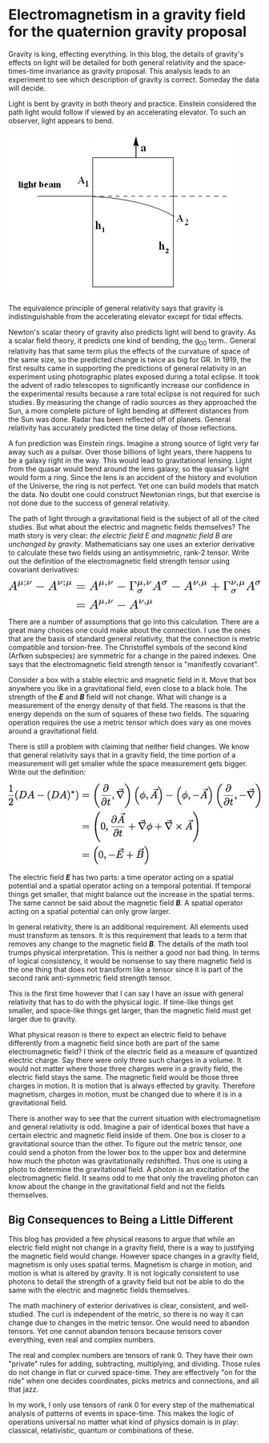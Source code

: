# Electromagnetism in a gravity field for the quaternion gravity proposal

Gravity is king, effecting everything. In this blog, the details of gravity's
effects on light will be detailed for both general relativity and the
space-times-time invariance as gravity proposal. This analysis leads to an
experiment to see which description of gravity is correct. Someday the data
will decide.

Light is bent by gravity in both theory and practice. Einstein considered the
path light would follow if viewed by an accelerating elevator. To such an 
observer, light appears to bend. 

![](light_in_an_accelerating_elevator.jpg)

The equivalence principle of general relativity says that gravity is indistinguishable
from the accelerating elevator except for tidal effects.

Newton's scalar theory of gravity also predicts light will bend to gravity. As
a scalar field theory, it predicts one kind of bending, the g<sub>00</sub> term..
General relativity has that same term plus the effects of the curvature of space
of the same size, so the predicted change is twice as big for GR. In 1919, the
first results came in supporting the predictions of general relativity in an
experiment using photographic plates exposed during a total eclipse. It took 
the advent of radio telescopes to significantly increase our confidence in the
experimental results because a rare total eclipse is not required for such studies.
By measuring the change of radio sources as they approached the Sun, a more
complete picture of light bending at different distances from the Sun was done.
Radar has been reflected off of planets. General relativity has accurately
predicted the time delay of those reflections.

A fun prediction was Einstein rings. Imagine a strong source of light very far
away such as a pulsar. Over those billions of light years, there happens to be
a galaxy right in the way. This would lead to gravitational lensing. Light from 
the quasar would bend around the lens galaxy, so the quasar's light would form
a ring. Since the lens is an accident of the history and evolution of the
Universe, the ring is not perfect. Yet one can build models that match the
data. No doubt one could construct Newtonian rings, but that exercise is not
done due to the success of general relativity.

The path of light through a gravitational field is the subject of all of the
cited studies. But what about the electric and magnetic fields themselves? The
math story is very clear: *the electric field E and magnetic field B are
unchanged by gravity*. Mathematicians say one uses an exterior derivative to
calculate these two fields using an antisymmetric, rank-2 tensor. Write out the
definition of the electromagnetic field strength tensor using covariant
derivatives:

![](b_field_def.png)

There are a number of assumptions that go into this calculation. There are a
great many choices one could make about the connection. I use the ones that are
the basis of standard general relativity, that the connection is metric
compatible and torsion-free. The Christoffel symbols of the second kind (Arfken
subspecies) are symmetric for a change in the paired indexes. One says that the
electromagnetic field strength tensor is "manifestly covariant".

Consider a box with a stable electric and magnetic field in it. Move that box
anywhere you like in a gravitational field, even close to a black hole. The
strength of the __*E*__ and __*B*__ field will not change. What will change is a
measurement of the energy density of that field. The reasons is that the energy
depends on the sum of squares of these two fields. The squaring operation
requires the use a metric tensor which does vary as one moves around a
gravitational field. 

There is still a problem with claiming that neither field changes. We know that
general relativity says that in a gravity field, the time portion of a
measurement will get smaller while the space measurement gets bigger. Write out
the definition:

![](E_and_B_def.png)

The electric field __*E*__ has two parts: a time operator acting on a spatial
potential and a spatial operator acting on a temporal potential. If temporal
things get smaller, that might balance out the increase in the spatial terms.
The same cannot be said about the magnetic field __*B*__. A spatial operator
acting on a spatial potential can only grow larger. 

In general relativity, there is an additional requirement. All elements used
must transform as tensors. It is this requirement that leads to a term that
removes any change to the magnetic field __*B*__. The details of the math
tool trumps physical interpretation. This is neither a good nor bad thing. In
terms of logical consistency, it would be nonsense to say there magnetic field is
the one thing that does not transform like a tensor since it is part of the
second rank anti-symmetric field strength tensor.

This is the first time however that I can say I have an issue with general
relativity that has to do with the physical logic. If time-like things get
smaller, and space-like things get larger, than the magnetic field must get
larger due to gravity. 

What physical reason is there to expect an electric field to behave differently
from a magnetic field since both are part of the same electromagnetic field? I
think of the electric field as a measure of quantized electric charge. Say
there were only three such charges in a volume. It would not matter where those
three charges were in a gravity field, the electric field stays the same. The
magnetic field would be those three charges in motion. It is motion that is
always effected by gravity. Therefore magnetism, charges in motion, must be
changed due to where it is in a gravitational field.

There is another way to see that the current situation with electromagnetism
and general relativity is odd. Imagine a pair of identical boxes that have a 
certain electric and magnetic field inside of them. One box is closer to a
gravitational source than the other. To figure out the metric tensor, one could
send a photon from the lower box to the upper box and determine how much the
photon was gravitationally redshifted. Thus one is using a photo to determine
the gravitational field. A photon is an excitation of the electromagnetic field.
It seams odd to me that only the traveling photon can know about the change in
the gravitational field and not the fields themselves.

## Big Consequences to Being a Little Different

This blog has provided a few physical reasons to argue that while an electric
field might not change in a gravity field, there is a way to justifying the
magnetic field would change. However space changes in a gravity field,
magnetism is only uses spatial terms. Magnetism is charge in motion, and motion
is what is altered by gravity. It is not logically consistent to use photons to
detail the strength of a gravity field but not be able to do the same with the
electric and magnetic fields themselves.

The math machinery of exterior derivatives is clear, consistent, and
well-studied. The curl is independent of the metric, so there is no way it can
change due to changes in the metric tensor. One would need to abandon tensors.
Yet one cannot abandon tensors because tensors cover everything, even real and
complex numbers.

The real and complex numbers are tensors of rank 0. They have their own
"private" rules for adding, subtracting, multiplying, and dividing. Those rules
do not change in flat or curved space-time. They are effectively "on for the
ride" when one decides coordinates, picks metrics and connections, and all that
jazz.

In my work, I only use tensors of rank 0 for every step of the mathematical
analysis of patterns of events in space-time. This makes the logic of
operations universal no matter what kind of physics domain is in play:
classical, relativistic, quantum or combinations of these. 
